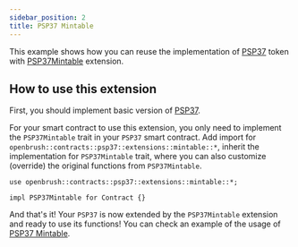 ```yaml
---
sidebar_position: 2
title: PSP37 Mintable
---
```


This example shows how you can reuse the implementation of [PSP37](https://github.com/727-Ventures/openbrush-contracts/tree/main/contracts/token/psp37) token with [PSP37Mintable](https://github.com/727-Ventures/openbrush-contracts/tree/main/contracts/token/psp37/extensions/mintable.rs) extension.

## How to use this extension

First, you should implement basic version of [PSP37](/OpenBrush/smart-contracts/PSP37).

For your smart contract to use this extension, you only need to implement the 
`PSP37Mintable` trait in your `PSP37` smart contract. Add import for 
`openbrush::contracts::psp37::extensions::mintable::*`, inherit the implementation for 
`PSP37Mintable` trait, where you can also customize (override) the original functions 
from `PSP37Mintable`.

```rust6
use openbrush::contracts::psp37::extensions::mintable::*;

impl PSP37Mintable for Contract {}
```

And that's it! Your `PSP37` is now extended by the `PSP37Mintable` extension and ready to use its functions!
You can check an example of the usage of [PSP37 Mintable](https://github.com/727-Ventures/openbrush-contracts/tree/main/examples/psp37_extensions/mintable).
